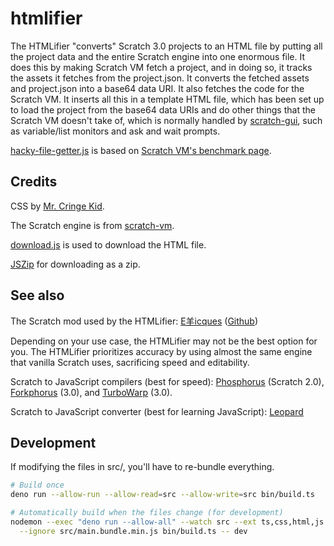 # htmlifier

The HTMLifier "converts" Scratch 3.0 projects to an HTML file by putting all the project data and the entire Scratch engine into one enormous file.
It does this by making Scratch VM fetch a project, and in doing so, it tracks the assets it fetches from the project.json. It converts the fetched assets and project.json into a base64 data URI. It also fetches the code for the Scratch VM. It inserts all this in a template HTML file, which has been set up to load the project from the base64 data URIs and do other things that the Scratch VM doesn't take of, which is normally handled by [scratch-gui](https://github.com/LLK/scratch-gui/), such as variable/list monitors and ask and wait prompts.

[hacky-file-getter.js](./hacky-file-getter.js) is based on [Scratch VM's benchmark page](https://github.com/LLK/scratch-vm/blob/develop/src/playground/benchmark.js).

## Credits

CSS by [Mr. Cringe Kid](https://scratch.mit.edu/users/mrcringekidyt/).

The Scratch engine is from [scratch-vm](https://github.com/LLK/scratch-vm/).

[download.js](http://danml.com/download.html) is used to download the HTML file.

[JSZip](https://stuk.github.io/jszip/) for downloading as a zip.

## See also

The Scratch mod used by the HTMLifier: [E羊icques](https://sheeptester.github.io/scratch-gui/) ([Github](https://github.com/SheepTester/scratch-gui))

Depending on your use case, the HTMLifier may not be the best option for you.
The HTMLifier prioritizes accuracy by using almost the same engine that vanilla
Scratch uses, sacrificing speed and editability.

Scratch to JavaScript compilers (best for speed):
[Phosphorus](https://phosphorus.github.io/) (Scratch 2.0),
[Forkphorus](https://forkphorus.github.io/) (3.0), and
[TurboWarp](https://turbowarp.org/) (3.0).

Scratch to JavaScript converter (best for learning JavaScript):
[Leopard](https://leopardjs.now.sh/)

## Development

If modifying the files in src/, you'll have to re-bundle everything.

```sh
# Build once
deno run --allow-run --allow-read=src --allow-write=src bin/build.ts

# Automatically build when the files change (for development)
nodemon --exec "deno run --allow-all" --watch src --ext ts,css,html,js \
  --ignore src/main.bundle.min.js bin/build.ts -- dev
```
